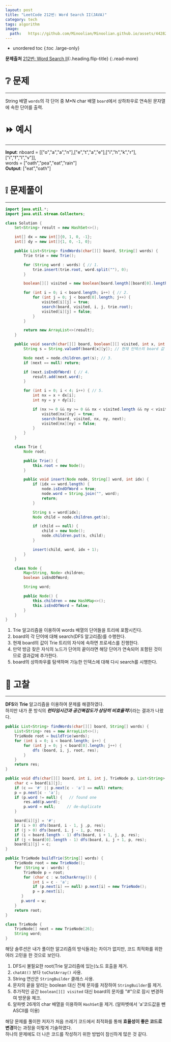 ```yaml
---
layout: post
title: "LeetCode 212번: Word Search II(JAVA)"
category: tech
tags: algorithm
image:
  path:   https://github.com/Minoolian/Minoolian.github.io/assets/44282342/3befd288-1353-46ee-9658-4b059f889f94
---
```


* unordered toc
{:toc .large-only}

**문제출처** [212번: Word Search II](https://leetcode.com/problems/word-search-ii/description/?envType=study-plan-v2&envId=top-interview-150){:.heading.flip-title}
{:.read-more}


# ❔ 문제
***

String 배열 `words`의 각 단어 중 M*N char 배열 `board`에서 상하좌우로 연속된 문자열에 속한 단어를 출력. 

# ⏩ 예시
***

**Input**: nboard = [["o","a","a","n"],["e","t","a","e"],["i","h","k","r"],["i","f","l","v"]],  
words = ["oath","pea","eat","rain"]  
**Output**: ["eat","oath"]
 
# ❕ 문제풀이
***

```java
import java.util.*;
import java.util.stream.Collectors;

class Solution {
    Set<String> result = new HashSet<>();

    int[] dx = new int[]{0, 1, 0, -1};
    int[] dy = new int[]{1, 0, -1, 0};

    public List<String> findWords(char[][] board, String[] words) {
        Trie trie = new Trie();

        for (String word : words) { // 1.
            trie.insert(trie.root, word.split(""), 0);
        }

        boolean[][] visited = new boolean[board.length][board[0].length];

        for (int i = 0; i < board.length; i++) { // 2.
            for (int j = 0; j < board[0].length; j++) {
                visited[i][j] = true;
                search(board, visited, i, j, trie.root);
                visited[i][j] = false;
            }
        }

        return new ArrayList<>(result);
    }

    public void search(char[][] board, boolean[][] visited, int x, int y, Node node) {
        String s = String.valueOf(board[x][y]); // 현재 인덱스의 board 값

        Node next = node.children.get(s); // 3.
        if (next == null) return;

        if (next.isEndOfWord) { // 4.
            result.add(next.word);
        }

        for (int i = 0; i < 4; i++) { // 5.
            int nx = x + dx[i];
            int ny = y + dy[i];

            if (nx >= 0 && ny >= 0 && nx < visited.length && ny < visited[0].length && !visited[nx][ny]) {
                visited[nx][ny] = true;
                search(board, visited, nx, ny, next);
                visited[nx][ny] = false;
            }
        }
    }

    class Trie {
        Node root;

        public Trie() {
            this.root = new Node();
        }

        public void insert(Node node, String[] word, int idx) {
            if (idx == word.length) {
                node.isEndOfWord = true;
                node.word = String.join("", word);
                return;
            }

            String s = word[idx];
            Node child = node.children.get(s);

            if (child == null) {
                child = new Node();
                node.children.put(s, child);
            }

            insert(child, word, idx + 1);
        }
    }

    class Node {
        Map<String, Node> children;
        boolean isEndOfWord;

        String word;

        public Node() {
            this.children = new HashMap<>();
            this.isEndOfWord = false;
        }
    }
}
```

1. Trie 알고리즘을 이용하여 words 배열의 단어들을 트리에 포함시킨다.
2. board의 각 단어에 대해 search(DFS 알고리즘)를 수행한다.
3. 현재 board의 값이 Trie 트리의 자식에 속하면 프로세스를 진행한다.
4. 만약 방금 찾은 자식의 노드가 단어의 끝이라면 해당 단어가 연속되어 포함된 것이므로 결과값에 추가한다.
5. board의 상하좌우를 탐색하며 가능한 인덱스에 대해 다시 search를 시행한다.

# 💯 고찰
***

**DFS**와 **Trie** 알고리즘을 이용하여 문제를 해결하였다.  
하지만 내가 푼 방식의 ***런타임시간과 공간복잡도가 상당히 비효율적***이라는 결과가 나왔다.

```java
public List<String> findWords(char[][] board, String[] words) {
    List<String> res = new ArrayList<>();
    TrieNode root = buildTrie(words);
    for (int i = 0; i < board.length; i++) {
        for (int j = 0; j < board[0].length; j++) {
            dfs (board, i, j, root, res);
        }
    }
    return res;
}

public void dfs(char[][] board, int i, int j, TrieNode p, List<String> res) {
    char c = board[i][j];
    if (c == '#' || p.next[c - 'a'] == null) return;
    p = p.next[c - 'a'];
    if (p.word != null) {   // found one
        res.add(p.word);
        p.word = null;     // de-duplicate
    }

    board[i][j] = '#';
    if (i > 0) dfs(board, i - 1, j ,p, res); 
    if (j > 0) dfs(board, i, j - 1, p, res);
    if (i < board.length - 1) dfs(board, i + 1, j, p, res); 
    if (j < board[0].length - 1) dfs(board, i, j + 1, p, res); 
    board[i][j] = c;
}

public TrieNode buildTrie(String[] words) {
    TrieNode root = new TrieNode();
    for (String w : words) {
        TrieNode p = root;
        for (char c : w.toCharArray()) {
            int i = c - 'a';
            if (p.next[i] == null) p.next[i] = new TrieNode();
            p = p.next[i];
       }
       p.word = w;
    }
    return root;
}

class TrieNode {
    TrieNode[] next = new TrieNode[26];
    String word;
}
```

해당 솔루션은 내가 풀이한 알고리즘의 방식들과는 차이가 없지만, 코드 최적화를 위한 여러 고민을 한 것으로 보인다.

1. DFS시 불필요한 root(Trie 알고리즘에 있는)노드 호출을 제거.
2. `chatAt()` 보다 `toChatArray()` 사용.
3. String 연산은 `StringBuilder` 클래스 사용.
4. 문자의 끝을 알리는 boolean 대신 전체 문자를 저장하여 `StringBuilder`를 제거.
5. 추가적인 공간 `boolean[][] visited` 대신 board의 문자를 "#"으로 잠시 변경하여 방문을 체크.
6. 알파벳 26개의 char 배열을 이용하여 `HashSet`을 제거. (알파벳에서 'a'코드값을 뺀 ASCII를 이용)

해당 문제를 풀이한 저자가 처음 쓰레기 코드에서 최적화를 통해 **효율성이 좋은 코드로 변경**하는 과정을 이렇게 기술하였다.  
하나의 문제에도 더 나은 코드를 작성하기 위한 방법이 참신하게 많은 것 같다.